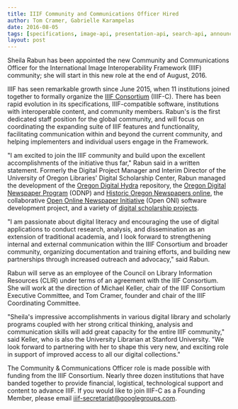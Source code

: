 ```yaml
---
title: IIIF Community and Communications Officer Hired
author: Tom Cramer, Gabrielle Karampelas
date: 2016-08-05
tags: [specifications, image-api, presentation-api, search-api, announcements]
layout: post
---
```


Sheila Rabun has been appointed the new Community and Communications Officer for the International Image Interoperability Framework (IIIF) community; she will start in this new role at the end of August, 2016.

IIIF has seen remarkable growth since June 2015, when 11 institutions joined together to formally organize the [IIIF Consortium][iiif-c] (IIIF-C). There has been rapid evolution in its specifications, IIIF-compatible software, institutions with interoperable content, and community members. Rabun's is the first dedicated staff position for the global community, and will focus on coordinating the expanding suite of IIIF features and functionality, facilitating communication within and beyond the current community, and helping implementers and individual users engage in the Framework.

"I am excited to join the IIIF community and build upon the excellent accomplishments of the initiative thus far," Rabun said in a written statement. Formerly the Digital Project Manager and Interim Director of the University of Oregon Libraries' Digital Scholarship Center, Rabun managed the development of the [Oregon Digital Hydra][oregondigital] repository, the [Oregon Digital Newspaper Program][odnp] (ODNP) and [Historic Oregon Newspapers online][oregonnews], the collaborative [Open Online Newspaper Initiative][open-oni] (Open ONI) software development project, and a variety of [digital scholarship projects][uoregon].

"I am passionate about digital literacy and encouraging the use of digital applications to conduct research, analysis, and dissemination as an extension of traditional academia, and I look forward to strengthening internal and external communication within the IIIF Consortium and broader community, organizing documentation and training efforts, and building new partnerships through increased outreach and advocacy," said Rabun.

Rabun will serve as an employee of the Council on Library Information Resources (CLIR) under terms of an agreement with the IIIF Consortium. She will work at the direction of Michael Keller, chair of the IIIF Consortium Executive Committee, and Tom Cramer, founder and chair of the IIIF Coordinating Committee.

"Sheila's impressive accomplishments in various digital library and scholarly programs coupled with her strong critical thinking, analysis and communication skills will add great capacity for the entire IIIF community," said Keller, who is also the University Librarian at Stanford University. "We look forward to partnering with her to shape this very new, and exciting role in support of improved access to all our digital collections."

The Community & Communications Officer role is made possible with funding from the IIIF Consortium. Nearly three dozen institutions that have banded together to provide financial, logistical, technological support and content to advance IIIF. If you would like to join IIIF-C as a Founding Member, please email [iiif-secretariat@googlegroups.com][iiif-secretariat].

[iiif-secretariat]: mailto:iiif-secretariat@googlegroups.com
[oregondigital]: https://oregondigital.org/catalog/
[odnp]: http://odnp.uoregon.edu/
[oregonnews]: http://oregonnews.uoregon.edu/
[open-oni]: https://github.com/open-oni/open-oni
[uoregon]: https://library.uoregon.edu/digitalscholarship/digital-projects
[iiif-c]: http://iiif.io/news/2015/06/17/iiif-consortium/
